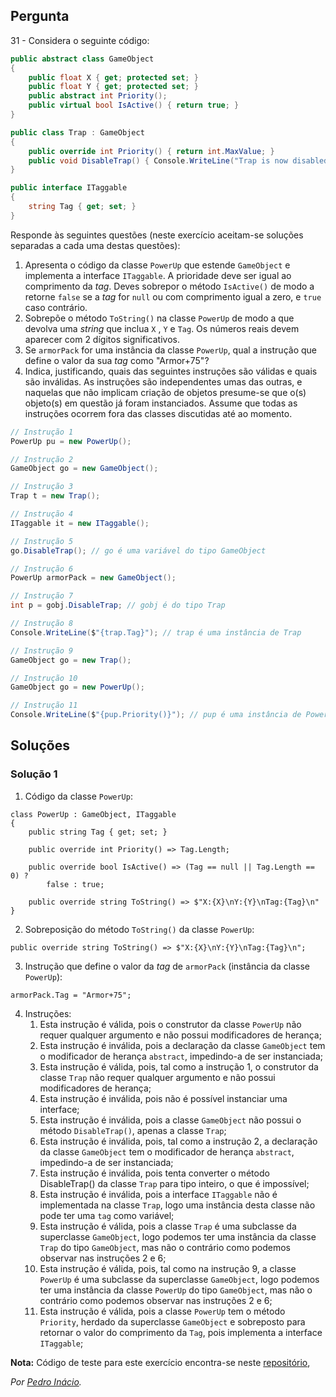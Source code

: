 ## Pergunta

31 - Considera o seguinte código:

```cs
public abstract class GameObject
{
    public float X { get; protected set; }
    public float Y { get; protected set; }
    public abstract int Priority();
    public virtual bool IsActive() { return true; }
}
```

```cs
public class Trap : GameObject
{
    public override int Priority() { return int.MaxValue; }
    public void DisableTrap() { Console.WriteLine("Trap is now disabled."); }
}
```

```cs
public interface ITaggable
{
    string Tag { get; set; }
}
```

Responde às seguintes questões (neste exercício aceitam-se soluções separadas
a cada uma destas questões):

1. Apresenta o código da classe `PowerUp` que estende `GameObject` e implementa
   a interface `ITaggable`. A prioridade deve ser igual ao comprimento da
   *tag*. Deves sobrepor o método `IsActive()` de modo a retorne `false` se a
   *tag* for `null` ou com comprimento igual a zero, e `true` caso contrário.
2. Sobrepõe o método `ToString()` na classe `PowerUp` de modo a que devolva uma
   *string* que inclua `X` , `Y` e `Tag`. Os números reais devem aparecer com 2
   dígitos significativos.
3. Se `armorPack` for uma instância da classe `PowerUp`, qual a instrução que
   define o valor da sua *tag* como "Armor+75"?
4. Indica, justificando, quais das seguintes instruções são válidas e quais são
   inválidas. As instruções são independentes umas das outras, e naquelas que
   não implicam criação de objetos presume-se que o(s) objeto(s) em questão já
   foram instanciados. Assume que todas as instruções ocorrem fora das classes
   discutidas até ao momento.

```cs
// Instrução 1
PowerUp pu = new PowerUp();
```

```cs
// Instrução 2
GameObject go = new GameObject();
```

```cs
// Instrução 3
Trap t = new Trap();
```

```cs
// Instrução 4
ITaggable it = new ITaggable();
```

```cs
// Instrução 5
go.DisableTrap(); // go é uma variável do tipo GameObject
```

```cs
// Instrução 6
PowerUp armorPack = new GameObject();
```

```cs
// Instrução 7
int p = gobj.DisableTrap; // gobj é do tipo Trap
```

```cs
// Instrução 8
Console.WriteLine($"{trap.Tag}"); // trap é uma instância de Trap
```

```cs
// Instrução 9
GameObject go = new Trap();
```

```cs
// Instrução 10
GameObject go = new PowerUp();
```

```cs
// Instrução 11
Console.WriteLine($"{pup.Priority()}"); // pup é uma instância de PowerUp
```

## Soluções

### Solução 1


1. Código da classe `PowerUp`:
```
class PowerUp : GameObject, ITaggable
{
    public string Tag { get; set; }

    public override int Priority() => Tag.Length;

    public override bool IsActive() => (Tag == null || Tag.Length == 0) ?
        false : true;

    public override string ToString() => $"X:{X}\nY:{Y}\nTag:{Tag}\n"
}
```
2. Sobreposição do método `ToString()` da classe `PowerUp`:
```
public override string ToString() => $"X:{X}\nY:{Y}\nTag:{Tag}\n";
```
3. Instrução que define o valor da *tag* de `armorPack` (instância da classe
 `PowerUp`):
```
armorPack.Tag = "Armor+75";
```
4. Instruções:
   1. Esta instrução é válida, pois o construtor da classe
   `PowerUp` não requer qualquer argumento e não possui modificadores de
   herança;
   2. Esta instrução  é inválida, pois a declaração da classe
   `GameObject` tem o modificador de herança `abstract`, impedindo-a de ser
   instanciada;
   3. Esta instrução é válida, pois, tal como a instrução 1, o
   construtor da classe `Trap` não requer qualquer argumento e não possui
   modificadores de herança;
   4. Esta instrução é inválida, pois não é possível instanciar
   uma interface;
   5. Esta instrução é inválida, pois a classe `GameObject`
   não possui o método `DisableTrap()`, apenas a  classe `Trap`;
   6. Esta instrução é inválida, pois, tal como a instrução 2,
   a declaração da classe `GameObject` tem o modificador de herança `abstract`,
   impedindo-a de ser instanciada;
   7. Esta instrução é inválida, pois tenta converter o método DisableTrap()
   da classe `Trap` para tipo inteiro, o que é impossível;
   8. Esta instrução é inválida, pois a interface `ITaggable` não é
   implementada na classe `Trap`, logo uma instância desta classe não pode ter
   uma `tag` como variável;
   9.  Esta instrução é válida, pois a classe `Trap` é uma subclasse da
   superclasse `GameObject`, logo podemos ter uma instância da classe `Trap`
   do tipo `GameObject`, mas não o contrário como podemos observar nas
   instruções 2 e 6;
   10.  Esta instrução é válida, pois, tal como na instrução 9, a classe
   `PowerUp` é uma subclasse da superclasse `GameObject`, logo podemos ter
   uma instância da classe `PowerUp` do tipo `GameObject`, mas não o contrário
   como podemos observar nas instruções 2 e 6;
   1.   Esta instrução é válida, pois a classe `PowerUp` tem o método
   `Priority`, herdado da superclasse `GameObject` e sobreposto para retornar
   o valor do comprimento da `Tag`, pois implementa a interface `ITaggable`;

**Nota:** Código de teste para este exercício encontra-se neste [repositório](https://github.com/PmaiWoW/GitHub-Exercises), 

*Por [Pedro Inácio](https://github.com/PmaiWoW).*